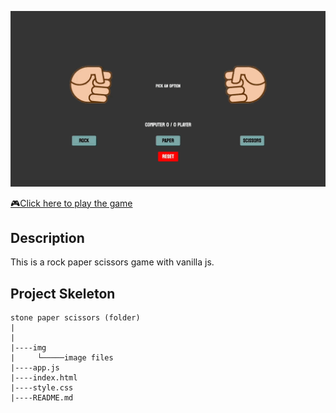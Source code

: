 ![Animation](./img/rock_paper_scissors.gif)

[🎮Click here to play the game](https://yaserdemet.github.io/stone-paper-js/) 
## Description
This is a rock paper scissors game with vanilla js.

## Project Skeleton 

```
stone paper scissors (folder)
|
|
|----img
|     └─────image files
|----app.js  
|----index.html   
|----style.css
|----README.md
```
